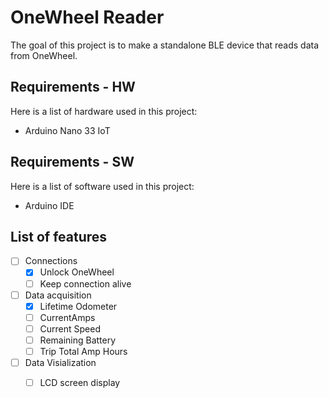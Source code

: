 # OneWheel Reader

The goal of this project is to make a standalone BLE device that reads data from OneWheel. 

## Requirements - HW
Here is a list of hardware used in this project:
- Arduino Nano 33 IoT

## Requirements - SW
Here is a list of software used in this project:
- Arduino IDE

## List of features
- [ ] Connections
  - [x] Unlock OneWheel
  - [ ] Keep connection alive
- [ ] Data acquisition  
  - [x] Lifetime Odometer
  - [ ] CurrentAmps
  - [ ] Current Speed
  - [ ] Remaining Battery
  - [ ] Trip Total Amp Hours
- [ ] Data Visialization 
  - [ ] LCD screen display



